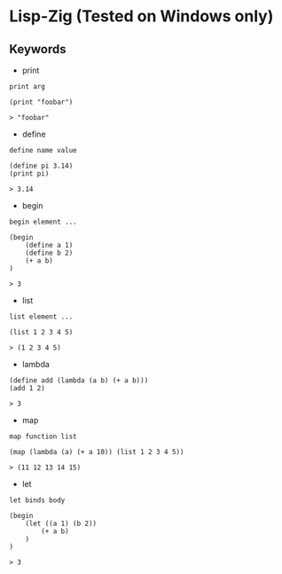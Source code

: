 # Lisp-Zig (Tested on Windows only)

## Keywords

- print
```
print arg

(print "foobar")

> "foobar"
```

- define
```
define name value

(define pi 3.14)
(print pi)

> 3.14
```

- begin
```
begin element ...

(begin
    (define a 1)
    (define b 2)
    (+ a b)
)

> 3
```

- list
```
list element ...

(list 1 2 3 4 5)

> (1 2 3 4 5) 
```

- lambda
```
(define add (lambda (a b) (+ a b)))
(add 1 2)

> 3
```

- map
```
map function list

(map (lambda (a) (+ a 10)) (list 1 2 3 4 5))

> (11 12 13 14 15)
```

- let
```
let binds body

(begin
    (let ((a 1) (b 2))
        (+ a b)
    )
)

> 3
```
